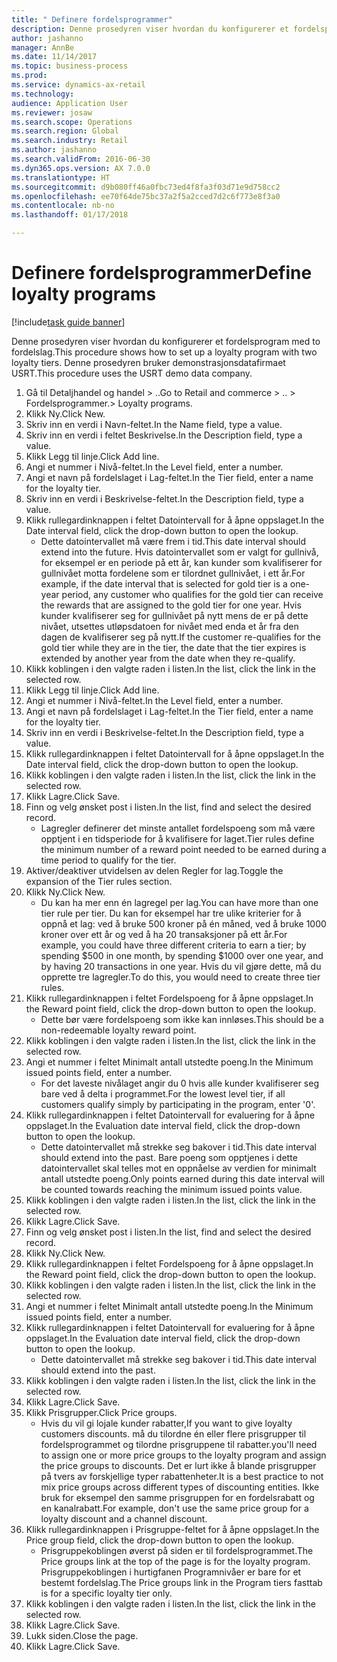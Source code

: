 ```yaml
--- 
title: " Definere fordelsprogrammer"
description: Denne prosedyren viser hvordan du konfigurerer et fordelsprogram med to fordelslag.
author: jashanno
manager: AnnBe
ms.date: 11/14/2017
ms.topic: business-process
ms.prod: 
ms.service: dynamics-ax-retail
ms.technology: 
audience: Application User
ms.reviewer: josaw
ms.search.scope: Operations
ms.search.region: Global
ms.search.industry: Retail
ms.author: jashanno
ms.search.validFrom: 2016-06-30
ms.dyn365.ops.version: AX 7.0.0
ms.translationtype: HT
ms.sourcegitcommit: d9b080ff46a0fbc73ed4f8fa3f03d71e9d758cc2
ms.openlocfilehash: ee70f64de75bc37a2f5a2cced7d2c6f773e8f3a0
ms.contentlocale: nb-no
ms.lasthandoff: 01/17/2018

---
```

# <a name="define-loyalty-programs"></a><span data-ttu-id="10258-103"> Definere fordelsprogrammer</span><span class="sxs-lookup"><span data-stu-id="10258-103">Define loyalty programs</span></span>

[!include[task guide banner](../includes/task-guide-banner.md)]

<span data-ttu-id="10258-104">Denne prosedyren viser hvordan du konfigurerer et fordelsprogram med to fordelslag.</span><span class="sxs-lookup"><span data-stu-id="10258-104">This procedure shows how to set up a loyalty program with two loyalty tiers.</span></span> <span data-ttu-id="10258-105">Denne prosedyren bruker demonstrasjonsdatafirmaet USRT.</span><span class="sxs-lookup"><span data-stu-id="10258-105">This procedure uses the USRT demo data company.</span></span>

1. <span data-ttu-id="10258-106">Gå til Detaljhandel og handel > ..</span><span class="sxs-lookup"><span data-stu-id="10258-106">Go to Retail and commerce > ..</span></span> <span data-ttu-id="10258-107">> Fordelsprogrammer.</span><span class="sxs-lookup"><span data-stu-id="10258-107">> Loyalty programs.</span></span>
2. <span data-ttu-id="10258-108">Klikk Ny.</span><span class="sxs-lookup"><span data-stu-id="10258-108">Click New.</span></span>
3. <span data-ttu-id="10258-109">Skriv inn en verdi i Navn-feltet.</span><span class="sxs-lookup"><span data-stu-id="10258-109">In the Name field, type a value.</span></span>
4. <span data-ttu-id="10258-110">Skriv inn en verdi i feltet Beskrivelse.</span><span class="sxs-lookup"><span data-stu-id="10258-110">In the Description field, type a value.</span></span>
5. <span data-ttu-id="10258-111">Klikk Legg til linje.</span><span class="sxs-lookup"><span data-stu-id="10258-111">Click Add line.</span></span>
6. <span data-ttu-id="10258-112">Angi et nummer i Nivå-feltet.</span><span class="sxs-lookup"><span data-stu-id="10258-112">In the Level field, enter a number.</span></span>
7. <span data-ttu-id="10258-113">Angi et navn på fordelslaget i Lag-feltet.</span><span class="sxs-lookup"><span data-stu-id="10258-113">In the Tier field, enter a name for the loyalty tier.</span></span>
8. <span data-ttu-id="10258-114">Skriv inn en verdi i Beskrivelse-feltet.</span><span class="sxs-lookup"><span data-stu-id="10258-114">In the Description field, type a value.</span></span>
9. <span data-ttu-id="10258-115">Klikk rullegardinknappen i feltet Datointervall for å åpne oppslaget.</span><span class="sxs-lookup"><span data-stu-id="10258-115">In the Date interval field, click the drop-down button to open the lookup.</span></span>
    * <span data-ttu-id="10258-116">Dette datointervallet må være frem i tid.</span><span class="sxs-lookup"><span data-stu-id="10258-116">This date interval should extend into the future.</span></span> <span data-ttu-id="10258-117">Hvis datointervallet som er valgt for gullnivå, for eksempel er en periode på ett år, kan kunder som kvalifiserer for gullnivået motta fordelene som er tilordnet gullnivået, i ett år.</span><span class="sxs-lookup"><span data-stu-id="10258-117">For example, if the date interval that is selected for gold tier is a one-year period, any customer who qualifies for the gold tier can receive the rewards that are assigned to the gold tier for one year.</span></span> <span data-ttu-id="10258-118">Hvis kunder kvalifiserer seg for gullnivået på nytt mens de er på dette nivået, utsettes utløpsdatoen for nivået med enda et år fra den dagen de kvalifiserer seg på nytt.</span><span class="sxs-lookup"><span data-stu-id="10258-118">If the customer re-qualifies for the gold tier while they are in the tier, the date that the tier expires is extended by another year from the date when they re-qualify.</span></span>  
10. <span data-ttu-id="10258-119">Klikk koblingen i den valgte raden i listen.</span><span class="sxs-lookup"><span data-stu-id="10258-119">In the list, click the link in the selected row.</span></span>
11. <span data-ttu-id="10258-120">Klikk Legg til linje.</span><span class="sxs-lookup"><span data-stu-id="10258-120">Click Add line.</span></span>
12. <span data-ttu-id="10258-121">Angi et nummer i Nivå-feltet.</span><span class="sxs-lookup"><span data-stu-id="10258-121">In the Level field, enter a number.</span></span>
13. <span data-ttu-id="10258-122">Angi et navn på fordelslaget i Lag-feltet.</span><span class="sxs-lookup"><span data-stu-id="10258-122">In the Tier field, enter a name for the loyalty tier.</span></span>
14. <span data-ttu-id="10258-123">Skriv inn en verdi i Beskrivelse-feltet.</span><span class="sxs-lookup"><span data-stu-id="10258-123">In the Description field, type a value.</span></span>
15. <span data-ttu-id="10258-124">Klikk rullegardinknappen i feltet Datointervall for å åpne oppslaget.</span><span class="sxs-lookup"><span data-stu-id="10258-124">In the Date interval field, click the drop-down button to open the lookup.</span></span>
16. <span data-ttu-id="10258-125">Klikk koblingen i den valgte raden i listen.</span><span class="sxs-lookup"><span data-stu-id="10258-125">In the list, click the link in the selected row.</span></span>
17. <span data-ttu-id="10258-126">Klikk Lagre.</span><span class="sxs-lookup"><span data-stu-id="10258-126">Click Save.</span></span>
18. <span data-ttu-id="10258-127">Finn og velg ønsket post i listen.</span><span class="sxs-lookup"><span data-stu-id="10258-127">In the list, find and select the desired record.</span></span>
    * <span data-ttu-id="10258-128">Lagregler definerer det minste antallet fordelspoeng som må være opptjent i en tidsperiode for å kvalifisere for laget.</span><span class="sxs-lookup"><span data-stu-id="10258-128">Tier rules define the minimum number of a reward point needed to be earned during a time period to qualify for the tier.</span></span>  
19. <span data-ttu-id="10258-129">Aktiver/deaktiver utvidelsen av delen Regler for lag.</span><span class="sxs-lookup"><span data-stu-id="10258-129">Toggle the expansion of the Tier rules section.</span></span>
20. <span data-ttu-id="10258-130">Klikk Ny.</span><span class="sxs-lookup"><span data-stu-id="10258-130">Click New.</span></span>
    * <span data-ttu-id="10258-131">Du kan ha mer enn én lagregel per lag.</span><span class="sxs-lookup"><span data-stu-id="10258-131">You can have more than one tier rule per tier.</span></span> <span data-ttu-id="10258-132">Du kan for eksempel har tre ulike kriterier for å oppnå et lag: ved å bruke 500 kroner på én måned, ved å bruke 1000 kroner over ett år og ved å ha 20 transaksjoner på ett år.</span><span class="sxs-lookup"><span data-stu-id="10258-132">For example, you could have three different criteria to earn a tier; by spending $500 in one month, by spending $1000 over one year, and by having 20 transactions in one year.</span></span> <span data-ttu-id="10258-133">Hvis du vil gjøre dette, må du opprette tre lagregler.</span><span class="sxs-lookup"><span data-stu-id="10258-133">To do this, you would need to create three tier rules.</span></span>  
21. <span data-ttu-id="10258-134">Klikk rullegardinknappen i feltet Fordelspoeng for å åpne oppslaget.</span><span class="sxs-lookup"><span data-stu-id="10258-134">In the Reward point field, click the drop-down button to open the lookup.</span></span>
    * <span data-ttu-id="10258-135">Dette bør være fordelspoeng som ikke kan innløses.</span><span class="sxs-lookup"><span data-stu-id="10258-135">This should be a non-redeemable loyalty reward point.</span></span>  
22. <span data-ttu-id="10258-136">Klikk koblingen i den valgte raden i listen.</span><span class="sxs-lookup"><span data-stu-id="10258-136">In the list, click the link in the selected row.</span></span>
23. <span data-ttu-id="10258-137">Angi et nummer i feltet Minimalt antall utstedte poeng.</span><span class="sxs-lookup"><span data-stu-id="10258-137">In the Minimum issued points field, enter a number.</span></span>
    * <span data-ttu-id="10258-138">For det laveste nivålaget angir du 0 hvis alle kunder kvalifiserer seg bare ved å delta i programmet.</span><span class="sxs-lookup"><span data-stu-id="10258-138">For the lowest level tier, if all customers qualify simply by participating in the program, enter '0'.</span></span>  
24. <span data-ttu-id="10258-139">Klikk rullegardinknappen i feltet Datointervall for evaluering for å åpne oppslaget.</span><span class="sxs-lookup"><span data-stu-id="10258-139">In the Evaluation date interval field, click the drop-down button to open the lookup.</span></span>
    * <span data-ttu-id="10258-140">Dette datointervallet må strekke seg bakover i tid.</span><span class="sxs-lookup"><span data-stu-id="10258-140">This date interval should extend into the past.</span></span> <span data-ttu-id="10258-141">Bare poeng som opptjenes i dette datointervallet skal telles mot en oppnåelse av verdien for minimalt antall utstedte poeng.</span><span class="sxs-lookup"><span data-stu-id="10258-141">Only points earned during this date interval will be counted towards reaching the minimum issued points value.</span></span>  
25. <span data-ttu-id="10258-142">Klikk koblingen i den valgte raden i listen.</span><span class="sxs-lookup"><span data-stu-id="10258-142">In the list, click the link in the selected row.</span></span>
26. <span data-ttu-id="10258-143">Klikk Lagre.</span><span class="sxs-lookup"><span data-stu-id="10258-143">Click Save.</span></span>
27. <span data-ttu-id="10258-144">Finn og velg ønsket post i listen.</span><span class="sxs-lookup"><span data-stu-id="10258-144">In the list, find and select the desired record.</span></span>
28. <span data-ttu-id="10258-145">Klikk Ny.</span><span class="sxs-lookup"><span data-stu-id="10258-145">Click New.</span></span>
29. <span data-ttu-id="10258-146">Klikk rullegardinknappen i feltet Fordelspoeng for å åpne oppslaget.</span><span class="sxs-lookup"><span data-stu-id="10258-146">In the Reward point field, click the drop-down button to open the lookup.</span></span>
30. <span data-ttu-id="10258-147">Klikk koblingen i den valgte raden i listen.</span><span class="sxs-lookup"><span data-stu-id="10258-147">In the list, click the link in the selected row.</span></span>
31. <span data-ttu-id="10258-148">Angi et nummer i feltet Minimalt antall utstedte poeng.</span><span class="sxs-lookup"><span data-stu-id="10258-148">In the Minimum issued points field, enter a number.</span></span>
32. <span data-ttu-id="10258-149">Klikk rullegardinknappen i feltet Datointervall for evaluering for å åpne oppslaget.</span><span class="sxs-lookup"><span data-stu-id="10258-149">In the Evaluation date interval field, click the drop-down button to open the lookup.</span></span>
    * <span data-ttu-id="10258-150">Dette datointervallet må strekke seg bakover i tid.</span><span class="sxs-lookup"><span data-stu-id="10258-150">This date interval should extend into the past.</span></span>  
33. <span data-ttu-id="10258-151">Klikk koblingen i den valgte raden i listen.</span><span class="sxs-lookup"><span data-stu-id="10258-151">In the list, click the link in the selected row.</span></span>
34. <span data-ttu-id="10258-152">Klikk Lagre.</span><span class="sxs-lookup"><span data-stu-id="10258-152">Click Save.</span></span>
35. <span data-ttu-id="10258-153">Klikk Prisgrupper.</span><span class="sxs-lookup"><span data-stu-id="10258-153">Click Price groups.</span></span>
    * <span data-ttu-id="10258-154">Hvis du vil gi lojale kunder rabatter,</span><span class="sxs-lookup"><span data-stu-id="10258-154">If you want to give loyalty customers discounts.</span></span> <span data-ttu-id="10258-155">må du tilordne én eller flere prisgrupper til fordelsprogrammet og tilordne prisgruppene til rabatter.</span><span class="sxs-lookup"><span data-stu-id="10258-155">you'll need to assign one or more price groups to the loyalty program and assign the price groups to discounts.</span></span> <span data-ttu-id="10258-156">Det er lurt ikke å blande prisgrupper på tvers av forskjellige typer rabattenheter.</span><span class="sxs-lookup"><span data-stu-id="10258-156">It is a best practice to not mix price groups across different types of discounting entities.</span></span>  <span data-ttu-id="10258-157">Ikke bruk for eksempel den samme prisgruppen for en fordelsrabatt og en kanalrabatt.</span><span class="sxs-lookup"><span data-stu-id="10258-157">For example, don't use the same price group for a loyalty discount and a channel discount.</span></span>  
36. <span data-ttu-id="10258-158">Klikk rullegardinknappen i Prisgruppe-feltet for å åpne oppslaget.</span><span class="sxs-lookup"><span data-stu-id="10258-158">In the Price group field, click the drop-down button to open the lookup.</span></span>
    * <span data-ttu-id="10258-159">Prisgruppekoblingen øverst på siden er til fordelsprogrammet.</span><span class="sxs-lookup"><span data-stu-id="10258-159">The Price groups link at the top of the page is for the loyalty program.</span></span> <span data-ttu-id="10258-160">Prisgruppekoblingen i hurtigfanen Programnivåer er bare for et bestemt fordelslag.</span><span class="sxs-lookup"><span data-stu-id="10258-160">The Price groups link in the Program tiers fasttab is for a specific loyalty tier only.</span></span>  
37. <span data-ttu-id="10258-161">Klikk koblingen i den valgte raden i listen.</span><span class="sxs-lookup"><span data-stu-id="10258-161">In the list, click the link in the selected row.</span></span>
38. <span data-ttu-id="10258-162">Klikk Lagre.</span><span class="sxs-lookup"><span data-stu-id="10258-162">Click Save.</span></span>
39. <span data-ttu-id="10258-163">Lukk siden.</span><span class="sxs-lookup"><span data-stu-id="10258-163">Close the page.</span></span>
40. <span data-ttu-id="10258-164">Klikk Lagre.</span><span class="sxs-lookup"><span data-stu-id="10258-164">Click Save.</span></span>


